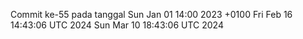 Commit ke-55 pada tanggal Sun Jan 01 14:00 2023 +0100
Fri Feb 16 14:43:06 UTC 2024
Sun Mar 10 18:43:06 UTC 2024
